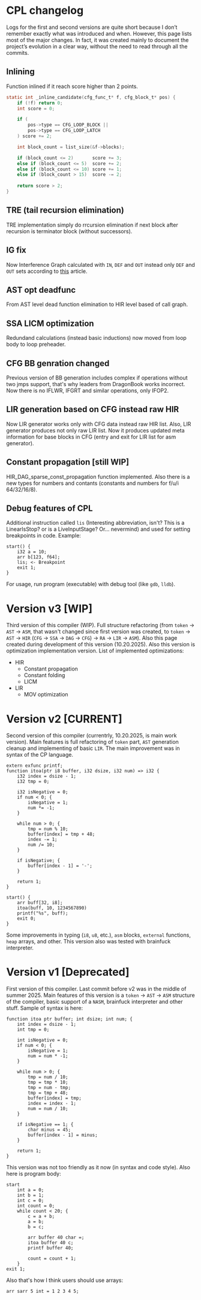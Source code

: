 # CPL changelog
Logs for the first and second versions are quite short because I don’t remember exactly what was introduced and when. However, this page lists most of the major changes. In fact, it was created mainly to document the project’s evolution in a clear way, without the need to read through all the commits.

## Inlining 
Function inlined if it reach score higher than 2 points.
```c
static int _inline_candidate(cfg_func_t* f, cfg_block_t* pos) {
    if (!f) return 0;
    int score = 0;

    if (
        pos->type == CFG_LOOP_BLOCK ||
        pos->type == CFG_LOOP_LATCH
    ) score += 2;

    int block_count = list_size(&f->blocks);

    if (block_count <= 2)       score += 3;
    else if (block_count <= 5)  score += 2;
    else if (block_count <= 10) score += 1;
    else if (block_count > 15)  score -= 2;
    
    return score > 2;
}
```

## TRE (tail recursion elimination)
TRE implementation simply do rrcursion elimination if next block after recursion is terminator block (without successors).

## IG fix
Now Interference Graph calculated with `IN`, `DEF` and `OUT` instead only `DEF` and `OUT` sets according to [this](https://courses.cs.cornell.edu/cs4120/2022sp/notes/regalloc/index.html) article.

## AST opt deadfunc
From AST level dead function elimination to HIR level based of call graph.

## SSA LICM optimization
Redundand calculations (instead basic inductions) now moved from loop body to loop preheader.

## CFG BB genration changed
Previous version of BB generation includes complex if operations without two jmps support, that's why leaders from DragonBook works incorrect. Now there is no IFLWR, IFGRT and similar operations, only IFOP2.

## LIR generation based on CFG instead raw HIR
Now LIR generator works only with CFG data instead raw HIR list. Also, LIR generator produces not only raw LIR list. Now it produces updated meta information for base blocks in CFG (entry and exit for LIR list for asm generator).

## Constant propagation [still WIP]
HIR_DAG_sparse_const_propagation function implemented. Also there is a new types for numbers and contants (constants and numbers for f/u/i 64/32/16/8). 

## Debug features of CPL
Additional instruction called `lis` (Interesting abbreviation, isn't? This is a LinearIsStop? or is a LiveInputStage? Or... nevermind) and used for setting breakpoints in code. Example:
```cpl
start() {
    i32 a = 10;
    arr b[123, f64];
    lis; <- Breakpoint
    exit 1;
}
```

For usage, run program (executable) with debug tool (like `gdb`, `lldb`).

# Version v3 [WIP]
Third version of this compiler (WIP). Full structure refactoring (from `token` -> `AST` -> `ASM`, that wasn't changed since first version was created, to `token` -> `AST` -> `HIR` (`CFG` -> `SSA` -> `DAG` -> `CFG`) -> `RA` -> `LIR` -> `ASM`). Also this page created during development of this version (10.20.2025). Also this version is optimization implementation version. List of implemented optimizations:
- HIR
    - Constant propagation
    - Constant folding
    - LICM
- LIR
    - MOV optimization

# Version v2 [CURRENT]
Second version of this compiler (currentrly, 10.20.2025, is main work version). Main features is full refactoring of `token` part, `AST` generation cleanup and implementing of basic `LIR`. The main improvement was in syntax of the CP language.

```cplv2
extern exfunc printf;
function itoa(ptr i8 buffer, i32 dsize, i32 num) => i32 {
    i32 index = dsize - 1;
    i32 tmp = 0;

    i32 isNegative = 0;
    if num < 0; {
        isNegative = 1;
        num *= -1;
    }

    while num > 0; {
        tmp = num % 10;
        buffer[index] = tmp + 48;
        index -= 1;
        num /= 10;
    }

    if isNegative; {
        buffer[index - 1] = '-';
    }

    return 1;
}

start() {
    arr buff[32, i8];
    itoa(buff, 10, 1234567890)
    printf("%s", buff);
    exit 0;
}
```

Some improvements in typing (`i8`, `u8`, etc.), `asm` blocks, `external` functions, `heap` arrays, and other. This version also was tested with brainfuck interpreter.

# Version v1 [Deprecated]
First version of this compiler. Last commit before v2 was in the middle of summer 2025. Main features of this version is a `token` -> `AST` -> `ASM` structure of the compiler, basic support of a `NASM`, brainfuck interpreter and other stuff. Sample of syntax is here:
```cplv1
function itoa ptr buffer; int dsize; int num; {
    int index = dsize - 1;
    int tmp = 0;

    int isNegative = 0;
    if num < 0; {
        isNegative = 1;
        num = num * -1;
    }

    while num > 0; {
        tmp = num / 10;
        tmp = tmp * 10;
        tmp = num - tmp;
        tmp = tmp + 48;
        buffer[index] = tmp;
        index = index - 1;
        num = num / 10;
    }

    if isNegative == 1; {
        char minus = 45;
        buffer[index - 1] = minus;
    }

    return 1;
}
```

This version was not too friendly as it now (in syntax and code style). Also here is program body:

```cplv1
start
    int a = 0;
    int b = 1;
    int c = 0;
    int count = 0;
    while count < 20; {
        c = a + b;
        a = b;
        b = c;
        
        arr buffer 40 char =;
        itoa buffer 40 c;
        printf buffer 40;

        count = count + 1;
    }
exit 1;
```

Also that's how I think users should use arrays:
```cplv1
arr sarr 5 int = 1 2 3 4 5;
```
